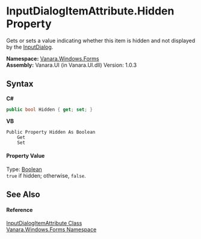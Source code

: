 # InputDialogItemAttribute.Hidden Property 
 

Gets or sets a value indicating whether this item is hidden and not displayed by the <a href="6b02dff9-07d8-7a01-6c94-348f4256b77b">InputDialog</a>.

**Namespace:**&nbsp;<a href="c580cf52-4028-70db-28d0-f9b1abc03861">Vanara.Windows.Forms</a><br />**Assembly:**&nbsp;Vanara.UI (in Vanara.UI.dll) Version: 1.0.3

## Syntax

**C#**<br />
``` C#
public bool Hidden { get; set; }
```

**VB**<br />
``` VB
Public Property Hidden As Boolean
	Get
	Set
```


#### Property Value
Type: <a href="http://msdn2.microsoft.com/en-us/library/a28wyd50" target="_blank">Boolean</a><br />`true` if hidden; otherwise, `false`.

## See Also


#### Reference
<a href="1c8c40d5-c437-337e-1528-99580002a5cd">InputDialogItemAttribute Class</a><br /><a href="c580cf52-4028-70db-28d0-f9b1abc03861">Vanara.Windows.Forms Namespace</a><br />